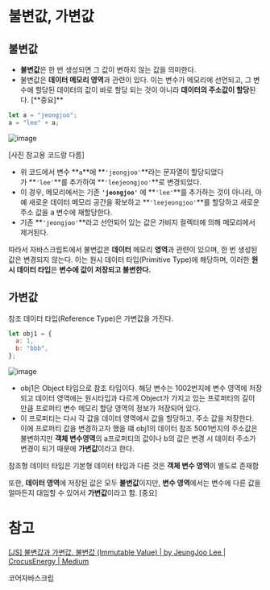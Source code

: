 # 불변값, 가변값

## 불변값

- **불변값**은 한 번 생성되면 그 값이 변하지 않는 값을 의미한다.
- 불변값은 **데이터 메모리 영역**과 관련이 있다. 이는 변수가 메모리에 선언되고, 그 변수에 할당된 데이터의 값이 바로 할당 되는 것이 아니라 **데이터의 주소값이 할당**된다. [**중요]\*\*

```jsx
let a = "jeongjoo";
a = "lee" + a;
```

![image](https://github.com/YuHyeonWook/TIL/assets/110236953/4272906a-6b2f-4f10-8fd1-c5b90e77d5d4)


[사진 참고용 코드랑 다름]

- 위 코드에서 변수 **`a`**에 **`'jeongjoo'`**라는 문자열이 할당되었다가 **`'lee'`**를 추가하여 **`'leejeongjoo'`**로 변경되었다.
- 이 경우, 메모리에서는 기존 **`'jeongjoo'`** 에 **`'lee'`**를 추가하는 것이 아니라, 아예 새로운 데이터 메모리 공간을 확보하고 **`'leejeongjoo'`**를 할당하고 새로운 주소 값을 a 변수에 재할당한다.
- 기존 **`'jeongjoo'`**라고 선언되어 있는 값은 가비지 컬렉터에 의해 메모리에서 제거된다.

따라서 자바스크립트에서 불변값은 **데이터** 메모리 **영역**과 관련이 있으며, 한 번 생성된 값은 변경되지 않는다. 이는 원시 데이터 타입(Primitive Type)에 해당하며, 이러한 **원시 데이터 타입**은 **변수에 값이 저장되고 불변한다.**

## 가변값

참조 데이터 타입(Reference Type)은 가변값을 가진다.

```jsx
let obj1 = {
  a: 1,
  b: "bbb",
};
```

![image](https://github.com/YuHyeonWook/TIL/assets/110236953/ba440fe8-c229-45d6-a13e-0865b6249032)


- obj1은 Object 타입으로 참조 타입이다. 해당 변수는 1002번지에 변수 영역에 저장되고 데이터 영역에는 원시타입과 다르게 Object가 가지고 있는 프로퍼티의 길이 만큼 프로퍼티 변수 메모리 할당 영역의 정보가 저장되어 있다.
- 이 프로퍼티는 다시 각 값을 데이터 영역에서 값을 할당하고, 주소 값을 저장한다. 이에 프로퍼티 값을 변경하고자 했을 떄 obj1의 데이터 참조 5001번지의 주소값은 불변하지만 **객체 변수영역**의 a프로퍼티의 값이나 b의 값은 변경 시 데이터 주소가 변경이 되기 때문에 **가변값**이라고 한다.

참조형 데이터 타입은 기본형 데이터 타입과 다른 것은 **객체 변수 영역**이 별도로 존재함

또한, **데이터 영역**에 저장된 값은 모두 **불변값**이지만, **변수 영역**에서는 변수에 다른 값을 얼마든지 대입할 수 있어서 **가변값**이라고 함. [중요]

# 참고

[[JS] 불변값과 가변값. 불변값 (Immutable Value) | by JeungJoo Lee | CrocusEnergy | Medium](https://medium.com/crocusenergy/js-%EB%B6%88%EB%B3%80%EA%B0%92%EA%B3%BC-%EA%B0%80%EB%B3%80%EA%B0%92-4cb8641a9e70)

코어자바스크립
